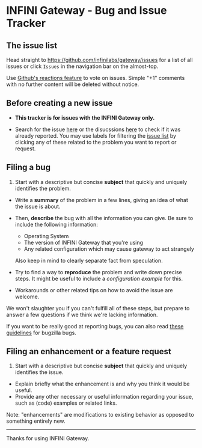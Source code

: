 # INFINI Gateway - Bug and Issue Tracker

## The issue list

Head straight to https://github.com/infinilabs/gateway/issues for a list of all issues or click `Issues` in the navigation bar on the almost-top.

Use [Github's reactions feature](https://github.com/blog/2119-add-reactions-to-pull-requests-issues-and-comments) to vote on issues. Simple "+1" comments with no further content will be deleted without notice.

## Before creating a new issue

* **This tracker is for issues with the INFINI Gateway only.**

* Search for the issue [here](https://github.com/infinilabs/gateway/search?q=&type=Issues) or the disucssions [here](https://github.com/infinilabs/gateway/discussions) to check if it was already reported. You may use labels for filtering the [issue list](https://github.com/infinilabs/gateway/issues) by clicking any of these related to the problem you want to report or request.

## Filing a bug

1.  Start with a descriptive but concise **subject** that quickly and uniquely identifies the problem.
*   Write a **summary** of the problem in a few lines, giving an idea of what the issue is about.
*   Then, **describe** the bug with all the information you can give.
    Be sure to include the following information:
    * Operating System
    * The version of INFINI Gateway that you're using
    * Any related configuration which may cause gateway to act strangely

    Also keep in mind to clearly separate fact from speculation.
*   Try to find a way to **reproduce** the problem and write down precise steps. It might be useful to include a *configuration example* for this.
*   Workarounds or other related tips on how to avoid the issue are welcome.

We won't slaughter you if you can't fulfill all of these steps, but prepare to answer a few questions if we think we're lacking information.

If you want to be really good at reporting bugs, you can also read [these guidelines](https://landfill.bugzilla.org/bugzilla-5.0-branch/page.cgi?id=bug-writing.html) for bugzilla bugs.

## Filing an enhancement or a feature request

1.  Start with a descriptive but concise **subject** that quickly and uniquely identifies the issue.
*   Explain briefly what the enhancement is and why you think it would be useful.
*   Provide any other necessary or useful information regarding your issue, such as (code) examples or related links.

Note: "enhancements" are modifications to existing behavior as opposed to something entirely new.

---

Thanks for using INFINI Gateway.
